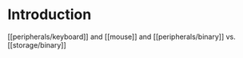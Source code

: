 # Introduction
[[peripherals/keyboard]] and [[mouse]] and [[peripherals/binary]] vs. [[storage/binary]]
